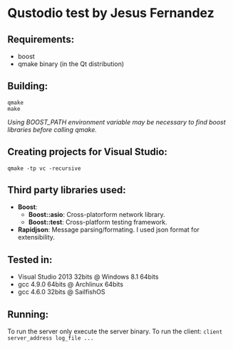 # Qustodio test by Jesus Fernandez

## Requirements:
- boost
- qmake binary (in the Qt distribution)

## Building:
```
qmake
make
```

_Using BOOST_PATH environment variable may be necessary to find boost libraries before calling qmake._

## Creating projects for Visual Studio:
```
qmake -tp vc -recursive
```

## Third party libraries used: ##
* **Boost**: 
  * **Boost::asio**: Cross-platorform network library.
  * **Boost::test**: Cross-platform testing framework.
* **Rapidjson**: Message parsing/formating. I used json format for extensibility.

## Tested in: ##
* Visual Studio 2013 32bits @ Windows 8.1 64bits
* gcc 4.9.0 64bits @ Archlinux 64bits
* gcc 4.6.0 32bits @ SailfishOS

## Running: ##
To run the server only execute the server binary.
To run the client: `client server_address log_file ...`